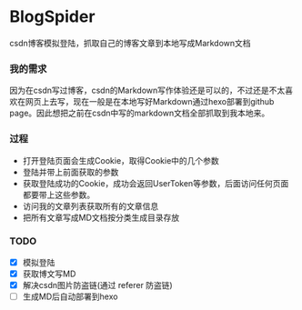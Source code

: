 # BlogSpider
csdn博客模拟登陆，抓取自己的博客文章到本地写成Markdown文档

### 我的需求
因为在csdn写过博客，csdn的Markdown写作体验还是可以的，不过还是不太喜欢在网页上去写，现在一般是在本地写好Markdown通过hexo部署到github page。因此想把之前在csdn中写的markdown文档全部抓取到我本地来。

### 过程
- 打开登陆页面会生成Cookie，取得Cookie中的几个参数
- 登陆并带上前面获取的参数
- 获取登陆成功的Cookie，成功会返回UserToken等参数，后面访问任何页面都要带上这些参数。
- 访问我的文章列表获取所有的文章信息
- 把所有文章写成MD文档按分类生成目录存放

### TODO
- [x] 模拟登陆
- [x] 获取博文写MD
- [x] 解决csdn图片防盗链(通过 referer 防盗链)
- [ ] 生成MD后自动部署到hexo